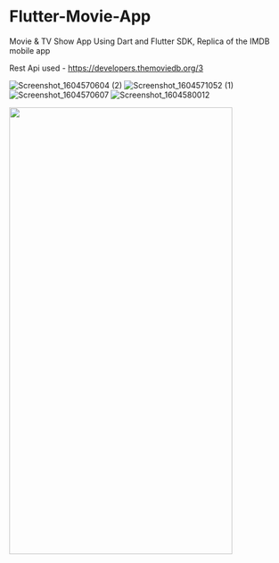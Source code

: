 # Flutter-Movie-App
Movie & TV Show App Using Dart and Flutter SDK,
Replica of the IMDB mobile app

Rest Api used - https://developers.themoviedb.org/3

![Screenshot_1604570604 (2)](https://user-images.githubusercontent.com/54267475/98227148-f1ea4500-1f7c-11eb-8535-71f1d373c3e3.jpg)
![Screenshot_1604571052 (1)](https://user-images.githubusercontent.com/54267475/98227397-48f01a00-1f7d-11eb-98c9-53e32a183f92.jpg)
![Screenshot_1604570607](https://user-images.githubusercontent.com/54267475/98227229-09c1c900-1f7d-11eb-8312-242ccd7ab415.jpg)
![Screenshot_1604580012](https://user-images.githubusercontent.com/54267475/98242219-20bee600-1f92-11eb-81d3-c1609a644e5f.jpg)



<img src="https://user-images.githubusercontent.com/54267475/98227148-f1ea4500-1f7c-11eb-8535-71f1d373c3e3.jpg" width="400" height="800"/>
